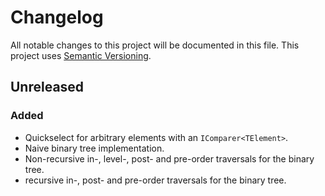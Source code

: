 # Changelog

All notable changes to this project will be documented in this file.
This project uses [Semantic Versioning](https://semver.org/spec/v2.0.0.html).

## Unreleased

### Added

- Quickselect for arbitrary elements with an `IComparer<TElement>`.
- Naive binary tree implementation.
- Non-recursive in-, level-, post- and pre-order traversals for
  the binary tree.
- recursive in-, post- and pre-order traversals for
  the binary tree.
